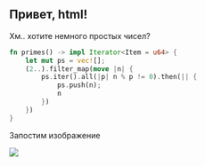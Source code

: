 ## Привет, html!

Хм.. хотите немного простых чисел?

```rust
fn primes() -> impl Iterator<Item = u64> {
    let mut ps = vec![];
    (2..).filter_map(move |n| {
        ps.iter().all(|p| n % p != 0).then(|| {
            ps.push(n);
            n
        })
    })
}
```

Запостим изображение

![](post.jpg)
